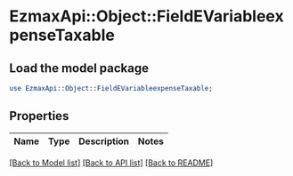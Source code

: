 # EzmaxApi::Object::FieldEVariableexpenseTaxable

## Load the model package
```perl
use EzmaxApi::Object::FieldEVariableexpenseTaxable;
```

## Properties
Name | Type | Description | Notes
------------ | ------------- | ------------- | -------------

[[Back to Model list]](../README.md#documentation-for-models) [[Back to API list]](../README.md#documentation-for-api-endpoints) [[Back to README]](../README.md)


